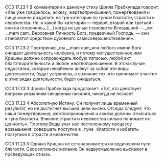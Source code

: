 ССЗ 17.23:1	В комментарии к данному стиху Шрила Прабхупада говорит: «Как уже говорилось, аскезу, жертвоприношения, пожертвования и пищу можно разделить на три категории по _гунам_ благости, страсти и невежества. Но, к какой бы категории — первой, второй или третьей - они ни относились, [...] когда их целью становится Всевышний — _ом __mam cam,_Верховная Личность Бога, предвечный Господь, — они становятся средством духовного самосовершенствования».

ССЗ 17.23:2	Повторение _ом __mam cam_или любого имени Бога очищает деятельность человека, и потому могущественное имя Кришны должно сопровождать любую _тапасью,_ любой акт благотворительности и любое жертвоприношение. В этом случае недостатки, которые неизбежно влекут за собой эти виды деятельности, будут устранены, а сознание тех, кто принимает участие в этих видах деятельности, будет очищаться.

ССЗ 17.23:3	Шрила Прабхупада продолжает: «Тот, кто действует вопреки указаниям священных писаний, никогда не познает

ССЗ 17.23:4	Абсолютную Истину. Он получит лишь временный результат, но не достигнет высшей цели жизни. Отсюда следует, что наши пожертвования, жертвоприношения и аскеза должны относиться к гуне благости. Влияние страсти и невежества сильно понижает их ценность». Поэтому Веды учат нас постепенному процессу возвышения: совершать поступки в _гуне _благости и избегать поступков в страсти и невежестве.

ССЗ 17.23:5	Однако Кришна не останавливается на ведическом пути благости. Свое истинное желание Он недвусмысленно выскажет в последующих стихах.